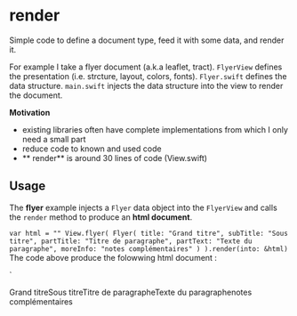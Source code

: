 # render

Simple code to define a document type, feed it with some data, and render it.

For example I take a flyer document (a.k.a leaflet, tract). `FlyerView` defines the presentation (i.e. strcture, layout, colors, fonts).  `Flyer.swift` defines the data structure. `main.swift` injects the data structure into the view to render the document.

**Motivation**

- existing libraries often have complete implementations from which I only need a small part
- reduce code to known and used code 
-  ** render** is around 30 lines of code (View.swift)


## Usage

The **flyer** example injects a `Flyer` data object into the `FlyerView` and calls the `render` method to produce an **html document**. 

`
var html = ""
View.flyer(
    Flyer(
        title: "Grand titre",
        subTitle: "Sous titre",
        partTitle: "Titre de paragraphe",
        partText: "Texte du paragraphe",
        moreInfo: "notes complémentaires"
    )
).render(into: &html)
`
The code above produce the folowwing html document :

`
<!doctype html><html><head><link rel='stylesheet' type='text/css' href='./css/root_vars_colors.css' /><link rel='stylesheet' type='text/css' href='./css/root_vars_fonts.css' /><link rel='stylesheet' type='text/css' href='./css/root_vars_layouts.css' /><link rel='stylesheet' type='text/css' href='./css/elements_html.css' /><link rel='stylesheet' type='text/css' href='./css/elements_classes.css' /><title>Flyer</title></head><body><span id='mode_color_icon' class='icon' onclick='mode_color_switch()' /><span id='mode_font_icon' class='icon' onclick='mode_font_switch()' /><span id='mode_layout_icon' class='icon' onclick='mode_layout_switch()' /><span class='t1'>Grand titre</span><span class='t2'>Sous titre</span><span class='t3'>Titre de paragraphe</span><span class='t4'>Texte du paragraphe</span><span class='t5'>notes complémentaires</span></body></html><script type='text/javascript' charset='utf-8' src='./js/mode_color.js' /><script type='text/javascript' charset='utf-8' src='./js/mode_font.js' /><script type='text/javascript' charset='utf-8' src='./js/mode_layout.js' />
`

The **flyer document** presentation is defined in `FlyerView.swift' : 

`
static func doc(_ children:View...) -> View {
    return .doctype("html",
        .html(
            .head(
                .stylesheet("./css/root_vars_colors.css"),
                .stylesheet("./css/root_vars_fonts.css"),
                .stylesheet("./css/root_vars_layouts.css"),
                .stylesheet("./css/elements_html.css"),
                .stylesheet("./css/elements_classes.css"),
                .title("Flyer")
            ),
            .body(.children(views: children))
        ),
        .script("./js/mode_color.js"),
        .script("./js/mode_font.js"),
        .script("./js/mode_layout.js")
    )
}
`
